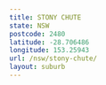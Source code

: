 ```yaml
---
title: STONY CHUTE
state: NSW
postcode: 2480
latitude: -28.706486
longitude: 153.25943
url: /nsw/stony-chute/
layout: suburb
---
```

